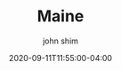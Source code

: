 ---
date: 2020-09-11T11:55:00-04:00
title: "Maine"
seo_title: "Contact Maine Governor"
description: Contact Maine Governor
author: john shim
url: /maine/
weight: 1
---